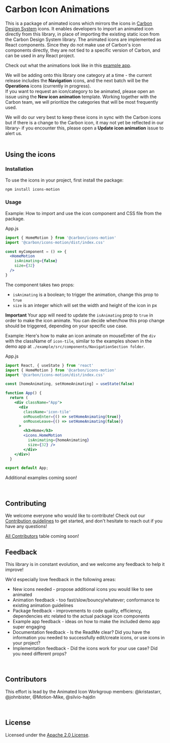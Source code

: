 # Carbon Icon Animations

This is a package of animated icons which mirrors the icons in [Carbon Design System](https://carbondesignsystem.com/guidelines/icons/library/) icons.
It enables developers to import an animated icon directly from this library, in place of importing the existing static icon from the Carbon Design System library. The animated icons are implemented as React components.  Since they do not make use of Carbon's icon components directly, they are not tied to a specific version of Carbon, and can be used in any React project.  

Check out what the animations look like in this [example app](https://carbon-design-system.github.io/icons-motion/).

We will be adding onto this library one category at a time - the current release includes the **Navigation** icons, and the next batch will be the **Operations** icons (currently in progress).  
If you want to request an icon/category to be animated, please open an issue using the **New icon animation** template.  Working together with the Carbon team, we will prioritize the categories that will be most frequently used. 

We will do our very best to keep these icons in sync with the Carbon icons but if there is a change to the Carbon icon, it may not yet be reflected in our library- if you encounter this, please open a **Update icon animation** issue to alert us.  
<br />

## Using the icons

### Installation
To use the icons in your project, first install the package: 

```bash
npm install icons-motion
```

### Usage

Example:
How to import and use the icon component and CSS file from the package.


App.js
```jsx
import { HomeMotion } from '@carbon/icons-motion'
import '@carbon/icons-motion/dist/index.css'

const myComponent = () => {
  <HomeMotion 
    isAnimating={false}
    size={32}
  />
}
```

The component takes two props:
- `isAnimating` is a boolean; to trigger the animation, change this prop to `true`
- `size` is an integer which will set the width and height of the icon in px 

**Important** Your app will need to update the `isAnimating` prop to `true` in order to make the icon animate. You can decide when/how this prop change should be triggered, depending on your specific use case. 

Example:
Here's how to make an icon animate on mouseEnter of the `div` with the className of `icon-tile`, similar to the examples shown in the demo app at `./example/src/components/NavigationSection folder`.


App.js
```jsx
import React, { useState } from 'react'
import { HomeMotion } from '@carbon/icons-motion'
import '@carbon/icons-motion/dist/index.css'

const [homeAnimating, setHomeAnimating] = useState(false)

function App() {
  return (
    <div className="App">
      <div
        className='icon-tile'
        onMouseEnter={() => setHomeAnimating(true)}
        onMouseLeave={() => setHomeAnimating(false)}
      >
        <h3>Home</h3>
        <icons.HomeMotion 
          isAnimating={homeAnimating} 
          size={32} />
        </div>
    </div>)
  }

export default App;
```

Additional examples coming soon!

<br />

## Contributing
We welcome everyone who would like to contribute! Check out our [Contribution guidelines](https://github.com/carbon-design-system/icons-motion/blob/main/.github/CONTRIBUTING.md) to get started, and don't hesitate to reach out if you have any questions! 

[All Contributors](https://github.com/all-contributors/all-contributors) table coming soon!

## Feedback
This library is in constant evolution, and we welcome any feedback to help it improve! 

We'd especially love feedback in the following areas:
- New icons needed - propose additional icons you would like to see animated
- Animation feedback - too fast/slow/bouncy/whatever; conformance to existing animation guidelines
- Package feedback - improvements to code quality, efficiency, dependencies etc related to the actual package icon components
- Example app feedback - ideas on how to make the included demo app super engaging 
- Documentation feedback - Is the ReadMe clear? Did you have the information you needed to successfully edit/create icons, or use icons in your project?
- Implementation feedback - Did the icons work for your use case? Did you need different props? 

<br />

## Contributors
This effort is lead by the Animated Icon Workgroup members: @kristastarr, @johnbister, @Motion-Mike, @silvio-hajdin

<br />

## License
Licensed under the [Apache 2.0 License](https://github.com/carbon-design-system/carbon-motion/blob/main/LICENSE).
